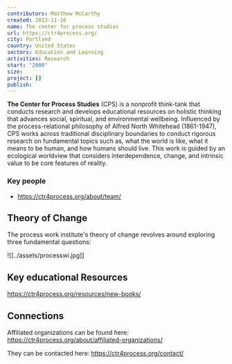 ```yaml
---
contributors: Matthew McCarthy
created: 2023-11-16
name: The center for process studies
url: https://ctr4process.org/
city: Portland
country: United States
sectors: Education and Learning
activities: Research
start: "2000"
size: 
project: []
publish:
---
```



**The Center for Process Studies** (CPS) is a nonprofit think-tank that conducts research and develops educational resources on holistic thinking that advances social, spiritual, and environmental wellbeing. Influenced by the process-relational philosophy of Alfred North Whitehead (1861-1947), CPS works across traditional disciplinary boundaries to conduct rigorous research on fundamental topics such as, what the world is like, what it means to be human, and how humans should live. This work is guided by an ecological worldview that considers interdependence, change, and intrinsic value to be core features of reality.

### Key people 

- https://ctr4process.org/about/team/
## Theory of Change 

The process work institute's theory of change revolves around exploring three fundamental questions:

![[../assets/processwi.jpg]]
## Key educational Resources 

https://ctr4process.org/resources/new-books/
## Connections 

Affiliated organizations can be found here: https://ctr4process.org/about/affiliated-organizations/

They can be contacted here: https://ctr4process.org/contact/